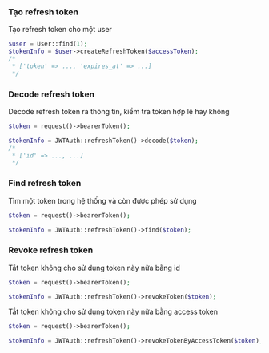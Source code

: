 ### Tạo refresh token
Tạo refresh token cho một user
```php
$user = User::find(1);
$tokenInfo = $user->createRefreshToken($accessToken);
/*
 * ['token' => ..., 'expires_at' => ...]
 */
```

### Decode refresh token
Decode refresh token ra thông tin, kiểm tra token hợp lệ hay không
```php
$token = request()->bearerToken();

$tokenInfo = JWTAuth::refreshToken()->decode($token);
/*
 * ['id' => ..., ...]
 */
```

### Find refresh token
Tìm một token trong hệ thống và còn được phép sử dụng

```php
$token = request()->bearerToken();

$tokenInfo = JWTAuth::refreshToken()->find($token);
```

### Revoke refresh token
Tắt token không cho sử dụng token này nữa bằng id

```php
$token = request()->bearerToken();

$tokenInfo = JWTAuth::refreshToken()->revokeToken($token);
```

Tắt token không cho sử dụng token này nữa bằng access token

```php
$token = request()->bearerToken();

$tokenInfo = JWTAuth::refreshToken()->revokeTokenByAccessToken($token);
```